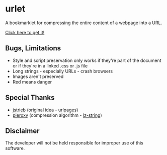# urlet

A bookmarklet for compressing the entire content of a webpage into a URL.

[Click here to get it!](https://benja-johnny.github.io/urlet/bookmarklet/)


## Bugs, Limitations

- Style and script preservation only works if they're part of the document or if they're in a linked .css or .js file
- Long strings - especially URLs - crash browsers
- Images aren't preserved
- Red means danger


## Special Thanks

- [jstrieb](https://github.com/jstrieb) (original idea - [urlpages](https://github.com/jstrieb/urlpages))
- [pieroxy](https://github.com/pieroxy) (compression algorithm - [lz-string](https://github.com/pieroxy/lz-string))


## Disclaimer

The developer will not be held responsible for improper use of this software.
